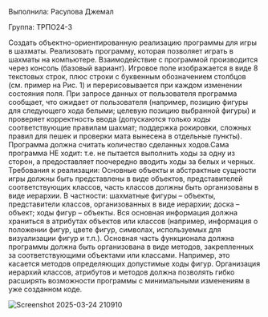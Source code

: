 Выполнила: Расулова Джемал

Группа: ТРПО24-3

Создать объектно-ориентированную реализацию программы для игры в шахматы.
Реализовать программу, которая позволяет играть в шахматы на компьютере.
Взаимодействие с программой производится через консоль (базовый вариант). Игровое
поле изображается в виде 8 текстовых строк, плюс строки с буквенным обозначением
столбцов (см. пример на Рис. 1) и перерисовывается при каждом изменении состояния
поля. При запросе данных от пользователя программа сообщает, что ожидает от
пользователя (например, позицию фигуры для следующего хода белыми; целевую
позицию выбранной фигуры) и проверяет корректность ввода (допускаются только ходы
соответствующие правилам шахмат; поддержка рокировки, сложных правил для пешек и
проверки мата вынесена в отдельные пункты). Программа должна считать количество
сделанных ходов.Сама программа НЕ ходит: т.е. не пытается выполнить ходы за одну из сторон, а
предоставляет поочередно вводить ходы за белых и черных.
Требования к реализации:
Основные объекты и абстрактные сущности игры должны быть представлены в виде
объектов, представителей соответствующих классов, часть классов должны быть
организованы в виде иерархии. В частности: шахматные фигуры – объекты, представители
классов, организованных в виде иерархии; доска – объект; ходы фигур – объекты. Вся
основная информация должна храниться в атрибутах объектов или классов (например,
информация о положении фигур, цвете фигур, символах, используемых для визуализации
фигур и т.п.). Основная часть функционала должна программы должна быть организована
в виде методов, закрепленных за соответствующими объектами или классами. Например,
это касается методов определяющих допустимые ходы фигур. Организация иерархий
классов, атрибутов и методов должна позволять гибко расширять возможности программы
с минимальными изменениям в уже созданном коде.


![Screenshot 2025-03-24 210910](https://github.com/user-attachments/assets/26334ea5-1acd-4cb5-be07-14db104a01b6)
